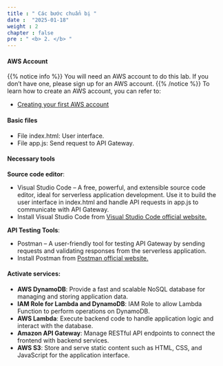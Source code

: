 ```yaml
---
title : " Các bước chuẩn bị "
date :  "2025-01-18" 
weight : 2 
chapter : false
pre : " <b> 2. </b> "
---
```

#### AWS Account
{{% notice info %}}
You will need an AWS account to do this lab. If you don’t have one, please sign up for an AWS account.
{{% /notice %}}
To learn how to create an AWS account, you can refer to:
- [Creating your first AWS account](https://000001.awsstudygroup.com/)

#### Basic files
- File index.html: User interface.
- File app.js: Send request to API Gateway.

#### Necessary tools
**Source code editor**:
- Visual Studio Code – A free, powerful, and extensible source code editor, ideal for serverless application development. Use it to build the user interface in index.html and handle API requests in app.js to communicate with API Gateway.
- Install Visual Studio Code from [Visual Studio Code official website.](https://code.visualstudio.com/)

**API Testing Tools**:
- Postman – A user-friendly tool for testing API Gateway by sending requests and validating responses from the serverless application.
- Install Postman from [Postman official website.](https://www.postman.com/)

#### Activate services:
- **AWS DynamoDB**: Provide a fast and scalable NoSQL database for managing and storing application data.
- **IAM Role for Lambda and DynamoDB**: IAM Role to allow Lambda Function to perform operations on DynamoDB.
- **AWS Lambda**: Execute backend code to handle application logic and interact with the database.
- **Amazon API Gateway**: Manage RESTful API endpoints to connect the frontend with backend services.
- **AWS S3**: Store and serve static content such as HTML, CSS, and JavaScript for the application interface.